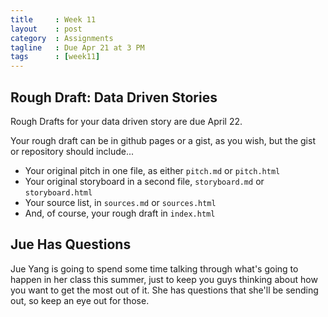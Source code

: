 ```yaml
---
title     : Week 11
layout    : post
category  : Assignments
tagline   : Due Apr 21 at 3 PM
tags      : [week11]
---
```


## Rough Draft: Data Driven Stories
Rough Drafts for your data driven story are due April 22. 

Your rough draft can be in github pages or a gist, as you wish, but the gist or repository should include...

+ Your original pitch in one file, as either `pitch.md` or `pitch.html`
+ Your original storyboard in a second file, `storyboard.md` or `storyboard.html`
+ Your source list, in `sources.md` or `sources.html`
+ And, of course, your rough draft in `index.html` 


## Jue Has Questions
Jue Yang is going to spend some time talking through what's going to happen in her class this summer, just to keep you guys thinking about how you want to get the most out of it. She has questions that she'll be sending out, so keep an eye out for those.
